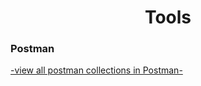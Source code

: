 <h1 align="center">Tools</h1>

<h3>Postman</h3>
<a href="https://www.postman.com/bezziboi">
-view all postman collections in Postman-
</a>
